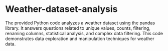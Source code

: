 # Weather-dataset-analysis

The provided Python code analyzes a weather dataset using the pandas library. It answers questions related to unique values, counts, filtering, renaming columns, statistical analysis, and complex data filtering. This code demonstrates data exploration and manipulation techniques for weather data.
